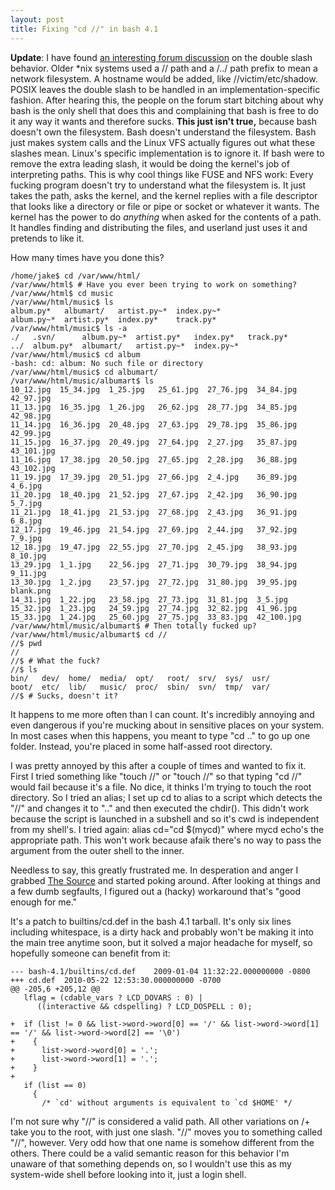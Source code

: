 ```yaml
---
layout: post
title: Fixing "cd //" in bash 4.1
---
```


**Update**: I have found [an interesting forum discussion](http://dbaspot.com/forums/shell/407921-how-come-also-root-bash.html) on the double slash behavior. Older \*nix systems used a // path and a /../ path prefix to mean a network filesystem. A hostname would be added, like //victim/etc/shadow. POSIX leaves the double slash to be handled in an implementation-specific fashion. After hearing this, the people on the forum start bitching about why bash is the only shell that does this and complaining that bash is free to do it any way it wants and therefore sucks. **This just isn't true,** because bash doesn't own the filesystem. Bash doesn't understand the filesystem. Bash just makes system calls and the Linux VFS actually figures out what these slashes mean. Linux's specific implementation is to ignore it. If bash were to remove the extra leading slash, it would be doing the kernel's job of interpreting paths. This is why cool things like FUSE and NFS work: Every fucking program doesn't try to understand what the filesystem is. It just takes the path, asks the kernel, and the kernel replies with a file descriptor that looks like a directory or file or pipe or socket or whatever it wants. The kernel has the power to do *anything* when asked for the contents of a path. It handles finding and distributing the files, and userland just uses it and pretends to like it.

How many times have you done this?

	/home/jake$ cd /var/www/html/
	/var/www/html$ # Have you ever been trying to work on something?
	/var/www/html$ cd music
	/var/www/html/music$ ls
	album.py*   albumart/   artist.py~*  index.py~*
	album.py~*  artist.py*  index.py*    track.py*
	/var/www/html/music$ ls -a
	./   .svn/      album.py~*  artist.py*   index.py*   track.py*
	../  album.py*  albumart/   artist.py~*  index.py~*
	/var/www/html/music$ cd album
	-bash: cd: album: No such file or directory
	/var/www/html/music$ cd albumart/
	/var/www/html/music/albumart$ ls
	10_12.jpg  15_34.jpg  1_25.jpg   25_61.jpg  27_76.jpg  34_84.jpg   42_97.jpg
	11_13.jpg  16_35.jpg  1_26.jpg   26_62.jpg  28_77.jpg  34_85.jpg   42_98.jpg
	11_14.jpg  16_36.jpg  20_48.jpg  27_63.jpg  29_78.jpg  35_86.jpg   42_99.jpg
	11_15.jpg  16_37.jpg  20_49.jpg  27_64.jpg  2_27.jpg   35_87.jpg   43_101.jpg
	11_16.jpg  17_38.jpg  20_50.jpg  27_65.jpg  2_28.jpg   36_88.jpg   43_102.jpg
	11_19.jpg  17_39.jpg  20_51.jpg  27_66.jpg  2_4.jpg    36_89.jpg   4_6.jpg
	11_20.jpg  18_40.jpg  21_52.jpg  27_67.jpg  2_42.jpg   36_90.jpg   5_7.jpg
	11_21.jpg  18_41.jpg  21_53.jpg  27_68.jpg  2_43.jpg   36_91.jpg   6_8.jpg
	12_17.jpg  19_46.jpg  21_54.jpg  27_69.jpg  2_44.jpg   37_92.jpg   7_9.jpg
	12_18.jpg  19_47.jpg  22_55.jpg  27_70.jpg  2_45.jpg   38_93.jpg   8_10.jpg
	13_29.jpg  1_1.jpg    22_56.jpg  27_71.jpg  30_79.jpg  38_94.jpg   9_11.jpg
	13_30.jpg  1_2.jpg    23_57.jpg  27_72.jpg  31_80.jpg  39_95.jpg   blank.png
	14_31.jpg  1_22.jpg   23_58.jpg  27_73.jpg  31_81.jpg  3_5.jpg
	15_32.jpg  1_23.jpg   24_59.jpg  27_74.jpg  32_82.jpg  41_96.jpg
	15_33.jpg  1_24.jpg   25_60.jpg  27_75.jpg  33_83.jpg  42_100.jpg
	/var/www/html/music/albumart$ # Then totally fucked up?
	/var/www/html/music/albumart$ cd //
	//$ pwd
	//
	//$ # What the fuck?
	//$ ls
	bin/   dev/  home/  media/  opt/   root/  srv/  sys/  usr/
	boot/  etc/  lib/   music/  proc/  sbin/  svn/  tmp/  var/
	//$ # Sucks, doesn't it?

It happens to me more often than I can count. It's incredibly annoying and even dangerous if you're mucking about in sensitive places on your system. In most cases when this happens, you meant to type "cd .." to go up one folder. Instead, you're placed in some half-assed root directory.

I was pretty annoyed by this after a couple of times and wanted to fix it. First I tried something like "touch //" or "touch /\/" so that typing "cd //" would fail because it's a file. No dice, it thinks I'm trying to touch the root directory. So I tried an alias; I set up cd to alias to a script which detects the "//" and changes it to ".." and then executed the chdir(). This didn't work because the script is launched in a subshell and so it's cwd is independent from my shell's. I tried again: alias cd="cd $(mycd)" where mycd echo's the appropriate path. This won't work because afaik there's no way to pass the argument from the outer shell to the inner.

Needless to say, this greatly frustrated me. In desperation and anger I grabbed [The Source](http://ftp.gnu.org/gnu/bash/) and started poking around. After looking at things and a few dumb segfaults, I figured out a (hacky) workaround that's "good enough for me."

It's a patch to builtins/cd.def in the bash 4.1 tarball. It's only six lines including whitespace, is a dirty hack and probably won't be making it into the main tree anytime soon, but it solved a major headache for myself, so hopefully someone can benefit from it:

	--- bash-4.1/builtins/cd.def	2009-01-04 11:32:22.000000000 -0800
	+++ cd.def	2010-05-22 12:53:30.000000000 -0700
	@@ -205,6 +205,12 @@
	   lflag = (cdable_vars ? LCD_DOVARS : 0) |
		  ((interactive && cdspelling) ? LCD_DOSPELL : 0);
	 
	+  if (list != 0 && list->word->word[0] == '/' && list->word->word[1] == '/' && list->word->word[2] == '\0')
	+    {
	+      list->word->word[0] = '.';
	+      list->word->word[1] = '.';
	+    }
	+
	   if (list == 0)
		 {
		   /* `cd' without arguments is equivalent to `cd $HOME' */


I'm not sure why "//" is considered a valid path. All other variations on /+ take you to the root, with just one slash. "//" moves you to something called "//", however. Very odd how that one name is somehow different from the others. There could be a valid semantic reason for this behavior I'm unaware of that something depends on, so I wouldn't use this as my system-wide shell before looking into it, just a login shell.
